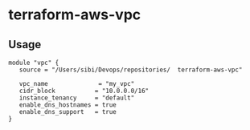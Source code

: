 # terraform-aws-vpc

## Usage
    module "vpc" {
       source = "/Users/sibi/Devops/repositories/  terraform-aws-vpc"
     
       vpc_name              = "my_vpc"  
       cidr_block           = "10.0.0.0/16"  
       instance_tenancy     = "default"  
       enable_dns_hostnames = true  
       enable_dns_support   = true  
    }  